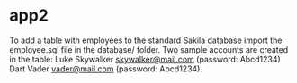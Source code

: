 # app2

To add a table with employees to the standard Sakila database import the employee.sql file in the database/ folder. Two sample accounts are created in the table:
Luke Skywalker skywalker@mail.com (password: Abcd1234)
Dart Vader vader@mail.com (password: Abcd1234).
